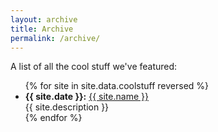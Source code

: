 ```yaml
---
layout: archive
title: Archive
permalink: /archive/
---
```


A list of all the cool stuff we've featured:

<ul>
{% for site in site.data.coolstuff reversed %}
  <li><strong>{{ site.date }}:</strong> <a href="{{ site.url }}">{{ site.name }}</a><br>
    {{ site.description }}</li>
{% endfor %}
</ul>
